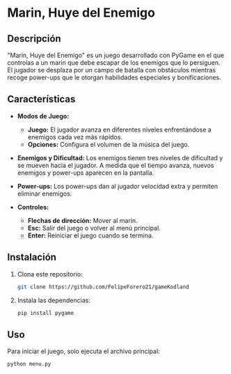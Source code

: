 
# Marin, Huye del Enemigo

## Descripción
"Marin, Huye del Enemigo" es un juego desarrollado con PyGame en el que controlas a un marin que debe escapar de los enemigos que lo persiguen. El jugador se desplaza por un campo de batalla con obstáculos mientras recoge power-ups que le otorgan habilidades especiales y bonificaciones. 

## Características

- **Modos de Juego:**
  - **Juego:** El jugador avanza en diferentes niveles enfrentándose a enemigos cada vez más rápidos.
  - **Opciones:** Configura el volumen de la música del juego.

- **Enemigos y Dificultad:** Los enemigos tienen tres niveles de dificultad y se mueven hacia el jugador. A medida que el tiempo avanza, nuevos enemigos y power-ups aparecen en la pantalla.
  
- **Power-ups:** Los power-ups dan al jugador velocidad extra y permiten eliminar enemigos.

- **Controles:**
  - **Flechas de dirección:** Mover al marin.
  - **Esc:** Salir del juego o volver al menú principal.
  - **Enter:** Reiniciar el juego cuando se termina.


## Instalación

1. Clona este repositorio:
    ```bash
    git clone https://github.com/FelipeForero21/gameKodland
    ```

2. Instala las dependencias:
    ```bash
    pip install pygame
    ```

## Uso

Para iniciar el juego, solo ejecuta el archivo principal:

```bash
python menu.py
